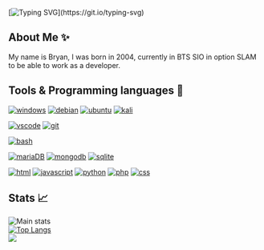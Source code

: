 [![Typing SVG](https://readme-typing-svg.herokuapp.com?color=9B0EF7&lines=Hello+!+Im+Bryan.;)](https://git.io/typing-svg)
## About Me ✨
My name is Bryan, I was born in 2004, currently in BTS SIO in option SLAM to be able to work as a developer.<br/>

## Tools & Programming languages 🔧
[![windows](https://img.shields.io/badge/windows-★★★-lightgrey?labelColor=0078D6&logo=Windows&style=for-the-badge&logoColor=white)](#)
[![debian](https://img.shields.io/badge/debian-★★☆-lightgrey?labelColor=A81D33&logo=Debian&style=for-the-badge&logoColor=white)](#)
[![ubuntu](https://img.shields.io/badge/ubuntu-★★☆-lightgrey?labelColor=E95420&logo=ubuntu&style=for-the-badge&logoColor=white)](#)
[![kali](https://img.shields.io/badge/kali-★★☆-lightgrey?labelColor=557C94&logo=kali-linux&style=for-the-badge&logoColor=white)](#)

[![vscode](https://img.shields.io/badge/VSCode-★★★-lightgrey?labelColor=0078D4&logo=visual%20studio%20code&style=for-the-badge&logoColor=white)](https://code.visualstudio.com/)
[![git](https://img.shields.io/badge/Git-★★☆-lightgrey?labelColor=E44C30&logo=git&style=for-the-badge&logoColor=white)](https://git-scm.com/)

[![bash](https://img.shields.io/badge/bash-★★☆-lightgrey?labelColor=4EAA25&logo=GNU-Bash&style=for-the-badge&logoColor=white)](https://en.wikipedia.org/wiki/Bash_(Unix_shell))

[![mariaDB](https://img.shields.io/badge/MariaDB-★★☆-lightgrey?labelColor=003545&logo=MariaDB&style=for-the-badge&logoColor=white)](https://mariadb.org/)
[![mongodb](https://img.shields.io/badge/MongoDB-★☆☆-lightgrey?labelColor=4EA94B&logo=MongoDB&style=for-the-badge&logoColor=white)](https://mongodb.com/)
[![sqlite](https://img.shields.io/badge/SQLITE-★☆☆-lightgrey?labelColor=07405E&logo=sqlite&style=for-the-badge&logoColor=white)](https://sqlite.org/)

[![html](https://img.shields.io/badge/html-★★★-lightgrey?labelColor=E34F26&logo=HTML5&style=for-the-badge&logoColor=white)](https://www.w3schools.com/html)
[![javascript](https://img.shields.io/badge/javascript-★★★-lightgrey?labelColor=F7DF1E&logo=JavaScript&style=for-the-badge&logoColor=black)](https://www.w3schools.com/js)
[![python](https://img.shields.io/badge/python-★★★-lightgrey?labelColor=3776AB&logo=Python&style=for-the-badge&logoColor=white)](https://www.python.org/)
[![php](https://img.shields.io/badge/php-★★☆-lightgrey?labelColor=777BB4&logo=PHP&style=for-the-badge&logoColor=white)](https://www.php.net/)
[![css](https://img.shields.io/badge/css-★★☆-lightgrey?labelColor=1572B6&logo=CSS3&style=for-the-badge&logoColor=white)](https://www.w3schools.com/css)

## Stats 📈
![Main stats](https://github-readme-stats.vercel.app/api?username=bryanb-dev&show_icons=true&theme=radical&count_private=true)
<br/>
[![Top Langs](https://github-readme-stats.vercel.app/api/top-langs/?username=bryanb-dev&theme=radical&layout=compact)](https://github.com/anuraghazra/github-readme-stats)
<br/>
![](https://komarev.com/ghpvc/?username=BryanB-Dev&color=lightgrey&labelColor=1572B6&logo=CSS3&style=for-the-badge&logoColor=white)
